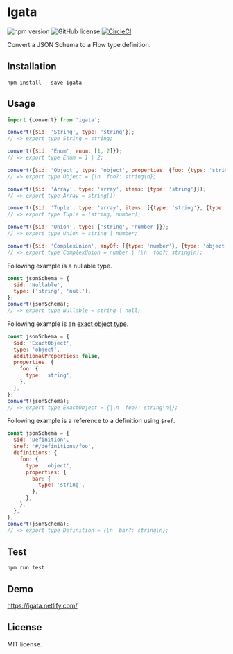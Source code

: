 # Igata

![npm version](https://img.shields.io/npm/v/igata.svg?style=flat)
![GitHub license](https://img.shields.io/badge/license-MIT-blue.svg)
[![CircleCI](https://circleci.com/gh/sakai-akinobu/igata.svg?style=svg)](https://circleci.com/gh/sakai-akinobu/igata)

Convert a JSON Schema to a Flow type definition.

## Installation

```
npm install --save igata
```

## Usage

```javascript
import {convert} from 'igata';

convert({$id: 'String', type: 'string'});
// => export type String = string;

convert({$id: 'Enum', enum: [1, 2]});
// => export type Enum = 1 | 2;

convert({$id: 'Object', type: 'object', properties: {foo: {type: 'string'}}});
// => export type Object = {\n  foo?: string\n};

convert({$id: 'Array', type: 'array', items: {type: 'string'}});
// => export type Array = string[];

convert({$id: 'Tuple', type: 'array', items: [{type: 'string'}, {type: 'number'}]});
// => export type Tuple = [string, number];

convert({$id: 'Union', type: ['string', 'number']});
// => export type Union = string | number;

convert({$id: 'ComplexUnion', anyOf: [{type: 'number'}, {type: 'object', properties: {foo: {type: 'string'}}}]});
// => export type ComplexUnion = number | {\n  foo?: string\n};
```

Following example is a nullable type.

```javascript
const jsonSchema = {
  $id: 'Nullable',
  type: ['string', 'null'],
};
convert(jsonSchema);
// => export type Nullable = string | null;
```

Following example is an [exact object type](https://flow.org/en/docs/types/objects/#toc-exact-object-types).

```javascript
const jsonSchema = {
  $id: 'ExactObject',
  type: 'object',
  additionalProperties: false,
  properties: {
    foo: {
      type: 'string',
    },
  },
};
convert(jsonSchema);
// => export type ExactObject = {|\n  foo?: string\n|};
```

Following example is a reference to a definition using `$ref`.

```javascript
const jsonSchema = {
  $id: 'Definition',
  $ref: '#/definitions/foo',
  definitions: {
    foo: {
      type: 'object',
      properties: {
        bar: {
          type: 'string',
        },
      },
    },
  },
};
convert(jsonSchema);
// => export type Definition = {\n  bar?: string\n};
```

## Test

```
npm run test
```

## Demo

https://igata.netlify.com/

## License

MIT license.
